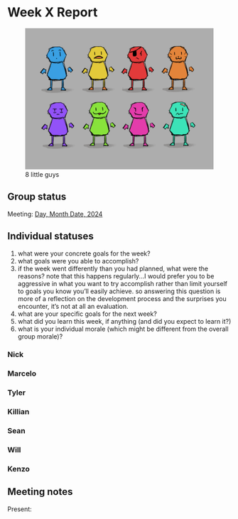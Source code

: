 # Week X Report

<!-- add at least one of your latest screenshots to your group page -->

<div class="gallery">
  <figure>
    <img src="../../images/concept/little-guys.png" alt="ALT">
    <figcaption>
      8 little guys
    </figcaption>
  </figure>
</div>

## Group status

<!-- include both the week # and the date of the meeting -->

Meeting: [Day, Month Date, 2024](#meeting-notes)

<!-- summarize your overall status for the week -->

<!-- add a statement summarizing the group morale (feel free to be creative in expressing your morale) -->

## Individual statuses

1. what were your concrete goals for the week?
1. what goals were you able to accomplish?
1. if the week went differently than you had planned, what were the reasons? note that this happens regularly...I would prefer you to be aggressive in what you want to try accomplish rather than limit yourself to goals you know you’ll easily achieve. so answering this question is more of a reflection on the development process and the surprises you encounter, it’s not at all an evaluation.
1. what are your specific goals for the next week?
1. what did you learn this week, if anything (and did you expect to learn it?)
1. what is your individual morale (which might be different from the overall group morale)?

### Nick

### Marcelo

### Tyler

### Killian

### Sean

### Will

### Kenzo

## Meeting notes

Present:
